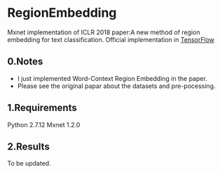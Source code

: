 # RegionEmbedding
Mxnet implementation of ICLR 2018 paper:A new method of region embedding for text classification.
Official implementation in [TensorFlow](#%20RegionEmbedding%20Mxnet%20implementation%20of%20ICLR%202018%20paper%20A%20new%20method%20of%20region%20embedding%20for%20text%20classification.%20Official%20implementation%20in%20TensorFlow%20https://github.com/text-representation/local-context-unit)
## 0.Notes

- I just implemented Word-Context Region Embedding in the paper.
- Please see the original papar about the datasets and pre-pocessing.
## 1.Requirements

Python 2.7.12 
Mxnet 1.2.0
## 2.Results

To be updated.
